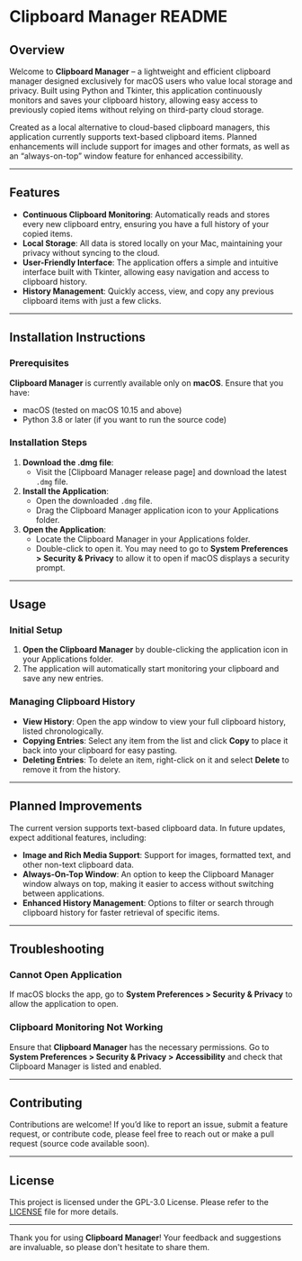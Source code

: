 # Clipboard Manager README

## Overview
Welcome to **Clipboard Manager** – a lightweight and efficient clipboard manager designed exclusively for macOS users who value local storage and privacy. Built using Python and Tkinter, this application continuously monitors and saves your clipboard history, allowing easy access to previously copied items without relying on third-party cloud storage.

Created as a local alternative to cloud-based clipboard managers, this application currently supports text-based clipboard items. Planned enhancements will include support for images and other formats, as well as an “always-on-top” window feature for enhanced accessibility.

---

## Features
- **Continuous Clipboard Monitoring**: Automatically reads and stores every new clipboard entry, ensuring you have a full history of your copied items.
- **Local Storage**: All data is stored locally on your Mac, maintaining your privacy without syncing to the cloud.
- **User-Friendly Interface**: The application offers a simple and intuitive interface built with Tkinter, allowing easy navigation and access to clipboard history.
- **History Management**: Quickly access, view, and copy any previous clipboard items with just a few clicks.
  
---

## Installation Instructions
### Prerequisites
**Clipboard Manager** is currently available only on **macOS**. Ensure that you have:
- macOS (tested on macOS 10.15 and above)
- Python 3.8 or later (if you want to run the source code)

### Installation Steps
1. **Download the .dmg file**:
   - Visit the [Clipboard Manager release page] and download the latest `.dmg` file.
2. **Install the Application**:
   - Open the downloaded `.dmg` file.
   - Drag the Clipboard Manager application icon to your Applications folder.
3. **Open the Application**:
   - Locate the Clipboard Manager in your Applications folder.
   - Double-click to open it. You may need to go to **System Preferences > Security & Privacy** to allow it to open if macOS displays a security prompt.

---

## Usage
### Initial Setup
1. **Open the Clipboard Manager** by double-clicking the application icon in your Applications folder.
2. The application will automatically start monitoring your clipboard and save any new entries.

### Managing Clipboard History
- **View History**: Open the app window to view your full clipboard history, listed chronologically.
- **Copying Entries**: Select any item from the list and click **Copy** to place it back into your clipboard for easy pasting.
- **Deleting Entries**: To delete an item, right-click on it and select **Delete** to remove it from the history.

---

## Planned Improvements
The current version supports text-based clipboard data. In future updates, expect additional features, including:
- **Image and Rich Media Support**: Support for images, formatted text, and other non-text clipboard data.
- **Always-On-Top Window**: An option to keep the Clipboard Manager window always on top, making it easier to access without switching between applications.
- **Enhanced History Management**: Options to filter or search through clipboard history for faster retrieval of specific items.

---

## Troubleshooting
### Cannot Open Application
If macOS blocks the app, go to **System Preferences > Security & Privacy** to allow the application to open.

### Clipboard Monitoring Not Working
Ensure that **Clipboard Manager** has the necessary permissions. Go to **System Preferences > Security & Privacy > Accessibility** and check that Clipboard Manager is listed and enabled.

---

## Contributing
Contributions are welcome! If you’d like to report an issue, submit a feature request, or contribute code, please feel free to reach out or make a pull request (source code available soon).

---

## License
This project is licensed under the GPL-3.0 License. Please refer to the [LICENSE](./LICENSE) file for more details.

---

Thank you for using **Clipboard Manager**! Your feedback and suggestions are invaluable, so please don't hesitate to share them.
